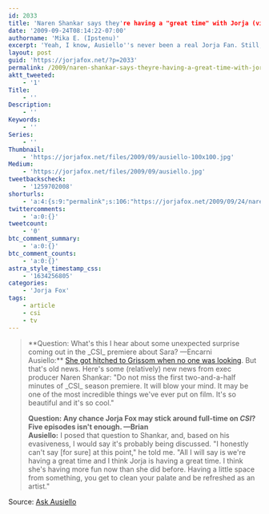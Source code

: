 ```yaml
---
id: 2033
title: 'Naren Shankar says they're having a "great time" with Jorja (via Ask Ausiello)'
date: '2009-09-24T08:14:22-07:00'
authorname: 'Mika E. (Ipstenu)'
excerpt: 'Yeah, I know, Ausiello''s never been a real Jorja Fan. Still, he spoke to Naren Shankar about the idea of Jorja coming back full time.'
layout: post
guid: 'https://jorjafox.net/?p=2033'
permalink: /2009/naren-shankar-says-theyre-having-a-great-time-with-jorja-via-ask-ausiello/
aktt_tweeted:
    - '1'
Title:
    - ''
Description:
    - ''
Keywords:
    - ''
Series:
    - ''
Thumbnail:
    - 'https://jorjafox.net/files/2009/09/ausiello-100x100.jpg'
Medium:
    - 'https://jorjafox.net/files/2009/09/ausiello.jpg'
tweetbackscheck:
    - '1259702008'
shorturls:
    - 'a:4:{s:9:"permalink";s:106:"https://jorjafox.net/2009/09/24/naren-shankar-says-theyre-having-a-great-time-with-jorja-via-ask-ausiello/";s:7:"tinyurl";s:26:"http://tinyurl.com/ylnfdg3";s:4:"isgd";s:18:"http://is.gd/52W81";s:5:"bitly";s:20:"http://bit.ly/17Rwvo";}'
twittercomments:
    - 'a:0:{}'
tweetcount:
    - '0'
btc_comment_summary:
    - 'a:0:{}'
btc_comment_counts:
    - 'a:0:{}'
astra_style_timestamp_css:
    - '1634256805'
categories:
    - 'Jorja Fox'
tags:
    - article
    - csi
    - tv
---
```


<blockquote>**Question: What's this I hear about some unexpected surprise coming out in the _CSI_ premiere about Sara? —Encarni<br />Ausiello:** <a href="http://www.people.com/people/videos/0,,20306231,00.html">She got hitched to Grissom when no one was looking</a>. But that's old news. Here's some (relatively) new news from exec producer Naren Shankar: "Do not miss the first two-and-a-half minutes of _CSI_ season premiere. It will blow your mind. It may be one of the most incredible things we've ever put on film. It's so beautiful and it's so cool."

**Question: Any chance Jorja Fox may stick around full-time on _CSI_? Five episodes isn't enough. —Brian<br />Ausiello:** I posed that question to Shankar, and, based on his evasiveness, I would say it's probably being discussed. "I honestly can't say [for sure] at this point," he told me. "All I will say is we're having a great time and I think Jorja is having a great time. I think she's having more fun now than she did before. Having a little space from something, you get to clean your palate and be refreshed as an artist."</blockquote>

Source: <a href="http://ausiellofiles.ew.com/2009/09/23/ask-ausiello-spoilers-csi-true-blood-smallville-more/">Ask Ausiello</a>
